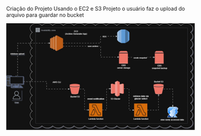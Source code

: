 Criação do Projeto 
Usando o EC2 e S3
Projeto o usuário faz o upload do arquivo para guardar no bucket

![img](./assets/diagrama.jpg)